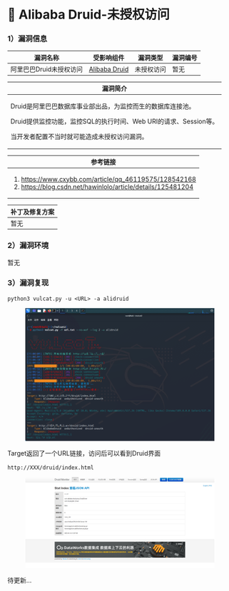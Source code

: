 # 💛 Alibaba Druid-未授权访问

### 1）漏洞信息

|漏洞名称	|受影响组件	|漏洞类型	|漏洞编号	|
|--	|--	|--	|--	|
|阿里巴巴Druid未授权访问	|[Alibaba Druid](https://github.com/alibaba/druid)	|未授权访问	|暂无	|

|漏洞简介	|
|--	|
|<p>    Druid是阿里巴巴数据库事业部出品，为监控而生的数据库连接池。</p><p>    Druid提供监控功能，监控SQL的执行时间、Web URI的请求、Session等。</p><p>    当开发者配置不当时就可能造成未授权访问漏洞。</p>	|

|参考链接	|
|--	|
|<ol><li><a href="https://www.cxybb.com/article/qq_46119575/128542168">https://www.cxybb.com/article/qq_46119575/128542168</a></li><li><a href="https://blog.csdn.net/hawinlolo/article/details/125481204">https://blog.csdn.net/hawinlolo/article/details/125481204</a></li></ol>	|

|补丁及修复方案	|
|--	|
|暂无	|


### 2）漏洞环境

暂无

### 3）漏洞复现

```
python3 vulcat.py -u <URL> -a alidruid
```

<figure><img src="../../../static/imgs/vulns-alibaba/druid_unauth_01.png" alt=""><figcaption></figcaption></figure>

Target返回了一个URL链接，访问后可以看到Druid界面
```
http://XXX/druid/index.html
```

<figure><img src="../../../static/imgs/vulns-alibaba/druid_unauth_02.png" alt=""><figcaption></figcaption></figure>

待更新...
